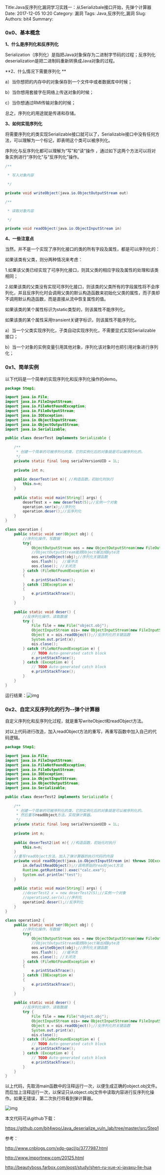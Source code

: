 Title:Java反序列化漏洞学习实践一：从Serializbale接口开始，先弹个计算器
Date: 2017-12-05 10:20
Category: 漏洞
Tags: Java,反序列化,漏洞
Slug: 
Authors: bit4
Summary: 

### 0x0、基本概念

 

**1、什么是序列化和反序列化**

Serialization（序列化）是指把Java对象保存为二进制字节码的过程；反序列化deserialization是把二进制码重新转换成Java对象的过程。

 

**2、什么情况下需要序列化 **

a）当你想把的内存中的对象保存到一个文件中或者数据库中时候；

b）当你想用套接字在网络上传送对象的时候；

c）当你想通过RMI传输对象的时候；

 

总之，序列化的用途就是传递和存储。

 

**3、如何实现序列化**

将需要序列化的类实现Serializable接口就可以了，Serializable接口中没有任何方法，可以理解为一个标记，即表明这个类可以被序列化。

序列化与反序列化都可以理解为“写”和“读”操作 ，通过如下这两个方法可以将对象实例进行“序列化”与“反序列化”操作。

```java
/**

 * 写入对象内容

 */

private void writeObject(java.io.ObjectOutputStream out)

/**

 * 读取对象内容

 */

private void readObject(java.io.ObjectInputStream in)

```



**4、一些注意点**

 

当然，并不是一个实现了序列化接口的类的所有字段及属性，都是可以序列化的：

如果该类有父类，则分两种情况来考虑：

1.如果该父类已经实现了可序列化接口，则其父类的相应字段及属性的处理和该类相同；

2.如果该类的父类没有实现可序列化接口，则该类的父类所有的字段属性将不会序列化，并且反序列化时会调用父类的默认构造函数来初始化父类的属性，而子类却不调用默认构造函数，而是直接从流中恢复属性的值。

如果该类的某个属性标识为static类型的，则该属性不能序列化。

如果该类的某个属性采用transient关键字标识，则该属性不能序列化。

a）当一个父类实现序列化，子类自动实现序列化，不需要显式实现Serializable接口；

b）当一个对象的实例变量引用其他对象，序列化该对象时也把引用对象进行序列化；

 

### 0x1、简单实例

 

以下代码是一个简单的实现序列化和反序列化操作的demo。

```java
package Step1;

import java.io.File;
import java.io.FileInputStream;
import java.io.FileNotFoundException;
import java.io.FileOutputStream;
import java.io.IOException;
import java.io.ObjectInputStream;
import java.io.ObjectOutputStream;
import java.io.Serializable;

public class deserTest implements Serializable {  
	
    /**
	 * 创建一个简单的可被序列化的类，它的实例化后的对象就是可以被序列化的。
	 */
	private static final long serialVersionUID = 1L;
	
	private int n;  
    
    public deserTest(int n){ //构造函数，初始化时执行
        this.n=n;
    }
    
    public static void main(String[] args) {
    	deserTest x = new deserTest(5);//实例一个对象
    	operation.ser(x);//序列化
    	operation.deser();//反序列化
    }
}

class operation {
	public static void ser(Object obj) {
		//序列化操作，写数据
		try{
	        ObjectOutputStream oos = new ObjectOutputStream(new FileOutputStream("object.obj"));
	        //ObjectOutputStream能把Object输出成Byte流
	        oos.writeObject(obj);//序列化关键函数
	        oos.flush();  //缓冲流 
	        oos.close(); //关闭流
	    } catch (FileNotFoundException e) 
	    {        
	        e.printStackTrace();
	    } catch (IOException e) 
	    {
	        e.printStackTrace();
	    }
	}
	
	public static void deser() {
		//反序列化操作，读取数据
		try {
			File file = new File("object.obj");
			ObjectInputStream ois= new ObjectInputStream(new FileInputStream(file));
			Object x = ois.readObject();//反序列化的关键函数
			System.out.print(x);
			ois.close();
		} catch (FileNotFoundException e) {
			// TODO Auto-generated catch block
			e.printStackTrace();
		} catch (Exception e) {
			// TODO Auto-generated catch block
			e.printStackTrace();
		}
	}
}
```

运行结果：![img](img/JavaDeserStep1/1.png)

 

 

### 0x2、自定义反序列化的行为--弹个计算器

 

自定义序列化和反序列化过程，就是重写writeObject和readObject方法。

 

对以上代码进行改造，加入readObject方法的重写，再重写函数中加入自己的代码逻辑。

 

```java
package Step1;

import java.io.File;
import java.io.FileInputStream;
import java.io.FileNotFoundException;
import java.io.FileOutputStream;
import java.io.IOException;
import java.io.ObjectInputStream;
import java.io.ObjectOutputStream;
import java.io.Serializable;

public class deserTest2 implements Serializable {  
	
    /**
	 * 创建一个简单的可被序列化的类，它的实例化后的对象就是可以被序列化的。
	 * 然后重写readObject方法，实现弹计算器。
	 */
	private static final long serialVersionUID = 1L;
	
	private int n;
    
    public deserTest2(int n){ //构造函数，初始化时执行
        this.n=n;
    }
    //重写readObject方法，加入了弹计算器的执行代码的内容
    private void readObject(java.io.ObjectInputStream in) throws IOException,ClassNotFoundException{
    	in.defaultReadObject();//调用原始的readOject方法
    	Runtime.getRuntime().exec("calc.exe");
    	System.out.println("test");
    }
    
    public static void main(String[] args) {
    	//deserTest2 x = new deserTest2(5);//实例一个对象
    	//operation2.ser(x);//序列化
    	operation2.deser();//反序列化
    }
}

class operation2 {
	public static void ser(Object obj) {
		//序列化操作，写数据
		try{
	        ObjectOutputStream oos = new ObjectOutputStream(new FileOutputStream("object.obj"));
	        //ObjectOutputStream能把Object输出成Byte流
	        oos.writeObject(obj);//序列化关键函数
	        oos.flush();  //缓冲流 
	        oos.close(); //关闭流
	    } catch (FileNotFoundException e) 
	    {        
	        e.printStackTrace();
	    } catch (IOException e) 
	    {
	        e.printStackTrace();
	    }
	}
	
	public static void deser() {
		//反序列化操作，读取数据
		try {
			File file = new File("object.obj");
			ObjectInputStream ois= new ObjectInputStream(new FileInputStream(file));
			Object x = ois.readObject();//反序列化的关键函数
			System.out.print(x);
			ois.close();
		} catch (FileNotFoundException e) {
			// TODO Auto-generated catch block
			e.printStackTrace();
		} catch (Exception e) {
			// TODO Auto-generated catch block
			e.printStackTrace();
		}
	}
}
```

以上代码，先取消main函数中的注释运行一次，以便生成正确的object.obj文件。而后加上注释运行一次，以保证只从object.obj文件中读取内容进行反序列化操作。如果无错误，第二次执行将看到弹计算器。

![img](img/JavaDeserStep1/2.png)



本文代码可从github下载：

<https://github.com/bit4woo/Java_deserialize_vuln_lab/tree/master/src/Step1>



参考：

<http://www.cnblogs.com/xdp-gacl/p/3777987.html>

<http://www.importnew.com/20125.html>

<http://beautyboss.farbox.com/post/study/shen-ru-xue-xi-javaxu-lie-hua>